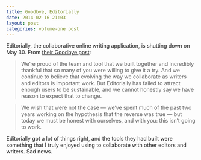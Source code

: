 ```yaml
---
title: Goodbye, Editorially
date: 2014-02-16 21:03
layout: post
categories: volume-one post
---
```

Editorially, the collaborative online writing application, is shutting down on May 30. From [their Goodbye post](http://stet.editorially.com/articles/goodbye/):

> We’re proud of the team and tool that we built together and incredibly thankful that so many of you were willing to give it a try. And we continue to believe that evolving the way we collaborate as writers and editors is important work. But Editorially has failed to attract enough users to be sustainable, and we cannot honestly say we have reason to expect that to change.

> We wish that were not the case — we’ve spent much of the past two years working on the hypothesis that the reverse was true — but today we must be honest with ourselves, and with you: this isn’t going to work.

Editorially got a lot of things right, and the tools they had built were something that I truly enjoyed using to collaborate with other editors and writers. Sad news.